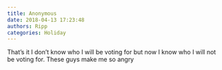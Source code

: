 ```yaml
---
title: Anonymous
date: 2018-04-13 17:23:48
authors: Ripp
categories: Holiday
---
```


 That’s it   I don’t know who I will be voting for but now I know who I will not be voting for.   These guys make me so angry